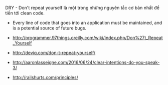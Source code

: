 
DRY - Don't repeat yourself là một trong những nguyên tắc cơ bản nhất để tiến tới clean code.

- Every line of code that goes into an application must be maintained, and is a potential source of future bugs.

- http://programmer.97things.oreilly.com/wiki/index.php/Don%27t_Repeat_Yourself

- http://deviq.com/don-t-repeat-yourself/

- http://aaronlasseigne.com/2016/06/24/clear-intentions-do-you-speak-3/

- http://railshurts.com/principles/
